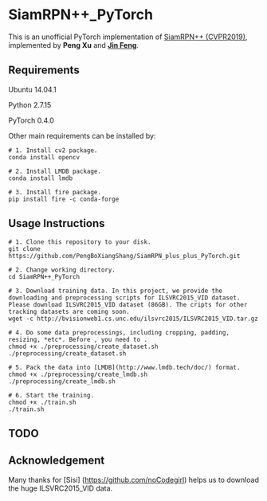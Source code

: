 # SiamRPN++_PyTorch 
This is an unofficial PyTorch implementation of [SiamRPN++ (CVPR2019)](https://arxiv.org/pdf/1812.11703.pdf), implemented by **Peng Xu** and **[Jin Feng](https://github.com/JinDouer)**.

## Requirements
Ubuntu 14.04.1

Python 2.7.15

PyTorch 0.4.0

Other main requirements can be installed by:

```
# 1. Install cv2 package.
conda install opencv

# 2. Install LMDB package.
conda install lmdb

# 3. Install fire package.
pip install fire -c conda-forge
```


## Usage Instructions

```
# 1. Clone this repository to your disk.
git clone https://github.com/PengBoXiangShang/SiamRPN_plus_plus_PyTorch.git

# 2. Change working directory.
cd SiamRPN++_PyTorch

# 3. Download training data. In this project, we provide the downloading and preprocessing scripts for ILSVRC2015_VID dataset. Please download ILSVRC2015_VID dataset (86GB). The cripts for other tracking datasets are coming soon.
wget -c http://bvisionweb1.cs.unc.edu/ilsvrc2015/ILSVRC2015_VID.tar.gz

# 4. Do some data preprocessings, including cropping, padding, resizing, *etc*. Before , you need to .
chmod +x ./preprocessing/create_dataset.sh
./preprocessing/create_dataset.sh

# 5. Pack the data into [LMDB](http://www.lmdb.tech/doc/) format.
chmod +x ./preprocessing/create_lmdb.sh
./preprocessing/create_lmdb.sh

# 6. Start the training.
chmod +x ./train.sh
./train.sh
```

## TODO


## Acknowledgement
Many thanks for [Sisi] (https://github.com/noCodegirl) helps us to download the huge ILSVRC2015_VID data.
